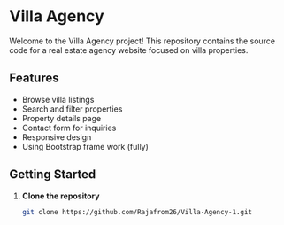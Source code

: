 # Villa Agency

Welcome to the Villa Agency project! This repository contains the source code for a real estate agency website focused on villa properties.

## Features

- Browse villa listings
- Search and filter properties
- Property details page
- Contact form for inquiries
- Responsive design
- Using Bootstrap frame work (fully)

## Getting Started

1. **Clone the repository**
   ```bash
   git clone https://github.com/Rajafrom26/Villa-Agency-1.git

